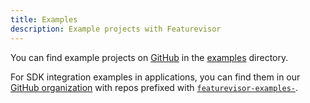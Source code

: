 ```yaml
---
title: Examples
description: Example projects with Featurevisor
---
```


You can find example projects on [GitHub](https://github.com/featurevisor/featurevisor) in the [examples](https://github.com/featurevisor/featurevisor/tree/main/examples) directory.

For SDK integration examples in applications, you can find them in our [GitHub organization](https://github.com/featurevisor) with repos prefixed with [`featurevisor-examples-`](https://github.com/orgs/featurevisor/repositories?q=featurevisor-example&type=all&language=&sort=).
